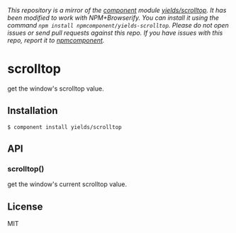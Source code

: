 *This repository is a mirror of the [component](http://component.io) module [yields/scrolltop](http://github.com/yields/scrolltop). It has been modified to work with NPM+Browserify. You can install it using the command `npm install npmcomponent/yields-scrolltop`. Please do not open issues or send pull requests against this repo. If you have issues with this repo, report it to [npmcomponent](https://github.com/airportyh/npmcomponent).*

# scrolltop

  get the window's scrolltop value.

## Installation

    $ component install yields/scrolltop

## API

### scrolltop()

get the window's current scrolltop value.

## License

  MIT
